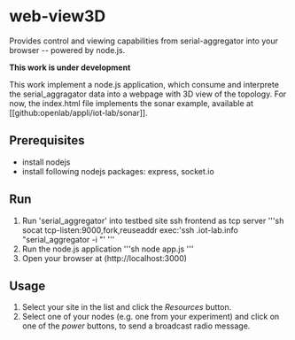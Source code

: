 web-view3D
==========

Provides control and viewing capabilities from serial-aggregator into your browser -- powered by node.js.

**This work is under development**

This work implement a node.js application, which consume and interprete the serial_aggragator data into a webpage with 3D view of the topology.
For now, the index.html file implements the sonar example, available at [[github:openlab/appli/iot-lab/sonar]].

Prerequisites
-------------
* install nodejs
* install following nodejs packages: express, socket.io

Run
---
1. Run 'serial_aggregator' into testbed site ssh frontend as tcp server
'''sh
socat tcp-listen:9000,fork,reuseaddr exec:'ssh <site>.iot-lab.info "serial_aggregator -i <experiment id>"'
'''
2. Run the node.js application
'''sh
node app.js
'''
3. Open your browser at (http://localhost:3000)

Usage
-----
1. Select your site in the list and click the *Resources* button.
2. Select one of your nodes (e.g. one from your experiment) and click on one of the *power* buttons, to send a broadcast radio message.

